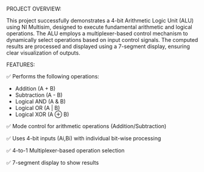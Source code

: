 PROJECT OVERVIEW:

This project successfully demonstrates a 4-bit Arithmetic Logic Unit (ALU) using NI Multisim, designed to execute fundamental arithmetic and logical operations. The ALU employs a multiplexer-based control mechanism to dynamically select operations based on input control signals. The computed results are processed and displayed using a 7-segment display, ensuring clear visualization of outputs.

FEATURES:

✅ Performs the following operations:
- Addition (A + B)
- Subtraction (A - B)
- Logical AND (A & B)
- Logical OR (A | B)
- Logical XOR (A ⊕ B)
  
✅ Mode control for arithmetic operations (Addition/Subtraction)

✅ Uses 4-bit inputs (Ai,Bi) with individual bit-wise processing

✅ 4-to-1 Multiplexer-based operation selection

✅ 7-segment display to show results


